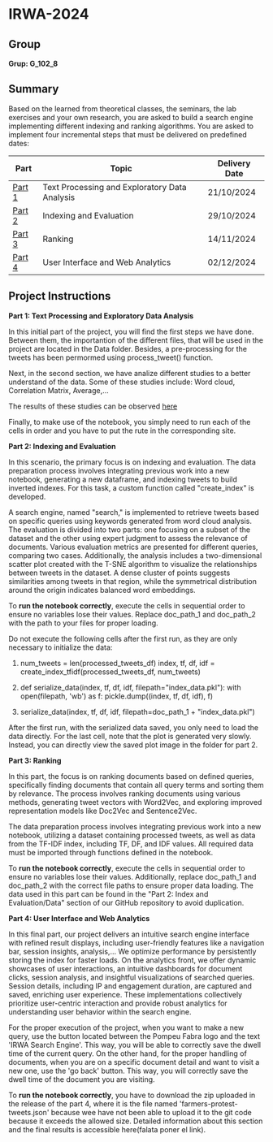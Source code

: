 # IRWA-2024

## Group
**Grup: G_102_8**

## Summary
 Based on the learned from theoretical classes, the seminars, the lab exercises and your own
 research, you are asked to build a search engine implementing different indexing and ranking
 algorithms.
 You are asked to implement four incremental steps that must be delivered on predefined dates:
 <table>
  <thead>
    <tr>
      <th>Part</th>
      <th>Topic</th>
      <th>Delivery Date</th>
    </tr>
  </thead>
  <tbody>
    <tr>
      <td><a href="./part 1">Part 1</a></td>
      <td>Text Processing and Exploratory Data Analysis</td>
      <td>21/10/2024</td>
    </tr>
    <tr>
      <td><a href="./Part 2. Indexing and Evaluation">Part 2</a></td>
      <td>Indexing and Evaluation</td>
      <td>29/10/2024</td>
    </tr>
    <tr>
      <td><a href="./Part 3. Ranking">Part 3</a></td>
      <td>Ranking</td>
      <td>14/11/2024</td>
    </tr>
    <tr>
      <td><a href="#">Part 4</a></td>
      <td>User Interface and Web Analytics</td>
      <td>02/12/2024</td>
    </tr>
  </tbody>
</table>

## Project Instructions
**Part 1: Text Processing and Exploratory Data Analysis**

In this initial part of the project, you will find the first steps we have done.  Between them, the importantion of the different files, that will be used in the project are located in the Data folder. Besides, a pre-processing for the tweets has been permormed using process_tweet() function. 

Next, in the second section, we have analize different studies to a better understand of the data. Some of these studies include: Word cloud, Correlation Matrix, Average,... 

The results of these studies can be observed [here](./part%201/IRWA-2024-u186663-u172936-u186652-part-1.pdf)

Finally, to make use of the notebook, you simply need to run each of the cells in order and you have to put the rute in the corresponding site.

**Part 2: Indexing and Evaluation**

In this scenario, the primary focus is on indexing and evaluation. The data preparation process involves integrating previous work into a new notebook, generating a new dataframe, and indexing tweets to build inverted indexes. For this task, a custom function called "create_index" is developed.

A search engine, named "search," is implemented to retrieve tweets based on specific queries using keywords generated from word cloud analysis. The evaluation is divided into two parts: one focusing on a subset of the dataset and the other using expert judgment to assess the relevance of documents. Various evaluation metrics are presented for different queries, comparing two cases. Additionally, the analysis includes a two-dimensional scatter plot created with the T-SNE algorithm to visualize the relationships between tweets in the dataset. A dense cluster of points suggests similarities among tweets in that region, while the symmetrical distribution around the origin indicates balanced word embeddings.

To **run the notebook correctly**, execute the cells in sequential order to ensure no variables lose their values. Replace doc_path_1 and doc_path_2 with the path to your files for proper loading.

Do not execute the following cells after the first run, as they are only necessary to initialize the data:

1. num_tweets = len(processed_tweets_df)
index, tf, df, idf = create_index_tfidf(processed_tweets_df, num_tweets)

2. def serialize_data(index, tf, df, idf, filepath="index_data.pkl"):
    with open(filepath, 'wb') as f:
        pickle.dump((index, tf, df, idf), f)

3. serialize_data(index, tf, df, idf, filepath=doc_path_1 + "index_data.pkl")

After the first run, with the serialized data saved, you only need to load the data directly. For the last cell, note that the plot is generated very slowly. Instead, you can directly view the saved plot image in the folder for part 2.

**Part 3: Ranking**

In this part, the focus is on ranking documents based on defined queries, specifically finding documents that contain all query terms and sorting them by relevance. The process involves ranking documents using various methods, generating tweet vectors with Word2Vec, and exploring improved representation models like Doc2Vec and Sentence2Vec.

The data preparation process involves integrating previous work into a new notebook, utilizing a dataset containing processed tweets, as well as data from the TF-IDF index, including TF, DF, and IDF values. All required data must be imported through functions defined in the notebook.

To **run the notebook correctly**, execute the cells in sequential order to ensure no variables lose their values. Additionally, replace doc_path_1 and doc_path_2 with the correct file paths to ensure proper data loading. The data used in this part can be found in the "Part 2: Index and Evaluation/Data" section of our GitHub repository to avoid duplication.

**Part 4: User Interface and Web Analytics**

In this final part, our project delivers an intuitive search engine interface with refined result displays, including user-friendly features like a navigation bar, session insights, analysis,... We optimize performance by persistently storing the index for faster loads. On the analytics front, we offer dynamic showcases of user interactions, an intuitive dashboards for document clicks, session analysis, and insightful visualizations of searched queries. Session details, including IP and engagement duration, are captured and saved, enriching user experience. These implementations collectively prioritize user-centric interaction and provide robust analytics for understanding user behavior within the search engine.

For the proper execution of the project, when you want to make a new query, use the button located between the Pompeu Fabra logo and the text 'IRWA Search Engine'. This way, you will be able to correctly save the dwell time of the current query. On the other hand, for the proper handling of documents, when you are on a specific document detail and want to visit a new one, use the 'go back' button. This way, you will correctly save the dwell time of the document you are visiting.

To **run the notebook correctly**, you have to download the zip uploaded in the release of the part 4, where it is the file named 'farmers-protest-tweets.json' because wee have not been able to upload it to the git code because it exceeds the allowed size.
Detailed information about this section and the final results is accessible here(falata poner el link).


